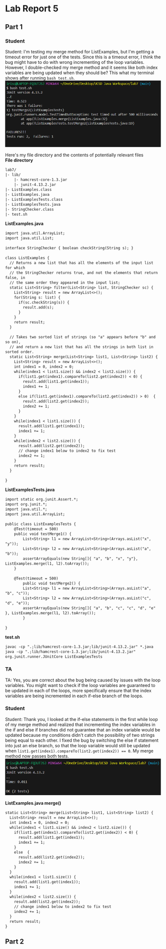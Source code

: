 # Lab Report 5
## Part 1
### Student
Student: I'm testing my merge method for ListExamples, but I'm getting a timeout error for just one of the tests. Since this is a timeout error, I think the bug might have to do with wrong incrementing of the loop variables. However, I double-checked my merge method and it seems like both index variables are being updated when they should be?
This what my terminal shows after running `bash test.sh`. </br>
![Image](/images/bug.png) 

Here's my file directory and the contents of potentially relevant files </br>
**File directory**
```
lab7/
|- lib/
	|- hamcrest-core-1.3.jar
	|- junit-4.13.2.jar
|- ListExamples.class
|- ListExamples.java
|- ListExamplesTests.class
|- ListExamplesTests.java
|- StringChecker.class
|- test.sh
```
**ListExamples.java**
```
import java.util.ArrayList;
import java.util.List;

interface StringChecker { boolean checkString(String s); }

class ListExamples {
  // Returns a new list that has all the elements of the input list for which
  // the StringChecker returns true, and not the elements that return false, in
  // the same order they appeared in the input list;
  static List<String> filter(List<String> list, StringChecker sc) {
    List<String> result = new ArrayList<>();
    for(String s: list) {
      if(sc.checkString(s)) {
        result.add(s);
      }
    }
    return result;
  }

  // Takes two sorted list of strings (so "a" appears before "b" and so on),
  // and return a new list that has all the strings in both list in sorted order.
  static List<String> merge(List<String> list1, List<String> list2) {
    List<String> result = new ArrayList<>();
    int index1 = 0, index2 = 0;
    while(index1 < list1.size() && index2 < list2.size()) {
      if(list1.get(index1).compareTo(list2.get(index2)) < 0) {
        result.add(list1.get(index1));
        index1 += 1;
      }
      else if(list1.get(index1).compareTo(list2.get(index2)) > 0)  {
        result.add(list2.get(index2));
        index2 += 1;
      }
    }
    while(index1 < list1.size()) {
      result.add(list1.get(index1));
      index1 += 1;
    }
    while(index2 < list2.size()) {
      result.add(list2.get(index2));
      // change index1 below to index2 to fix test
      index2 += 1;
    }
    return result;
  }

}
```
**ListExamplesTests.java**
```
import static org.junit.Assert.*;
import org.junit.*;
import java.util.*;
import java.util.ArrayList;

public class ListExamplesTests {
	@Test(timeout = 500)
	public void testMerge1() {
    	List<String> l1 = new ArrayList<String>(Arrays.asList("x", "y"));
		List<String> l2 = new ArrayList<String>(Arrays.asList("a", "b"));
		assertArrayEquals(new String[]{ "a", "b", "x", "y"}, ListExamples.merge(l1, l2).toArray());
	}
	
	@Test(timeout = 500)
        public void testMerge2() {
		List<String> l1 = new ArrayList<String>(Arrays.asList("a", "b", "c"));
		List<String> l2 = new ArrayList<String>(Arrays.asList("c", "d", "e"));
		assertArrayEquals(new String[]{ "a", "b", "c", "c", "d", "e" }, ListExamples.merge(l1, l2).toArray());
        }

}
```
**test.sh**
```
javac -cp ".;lib/hamcrest-core-1.3.jar;lib/junit-4.13.2.jar" *.java
java -cp ".;lib/hamcrest-core-1.3.jar;lib/junit-4.13.2.jar" org.junit.runner.JUnitCore ListExamplesTests
```

### TA
TA: Yes, you are correct about the bug being caused by issues with the loop variables. You might want to check if the loop variables are guaranteed to be updated in each of the loops, more specifically ensure that the index variables are being incremented in each if-else branch of the loops.

### Student
Student: Thank you, I looked at the if-else statements in the first while loop of my merge method and realized that incrementing the index variables in the if and else if branches did not guarantee that an index variable would be updated because my conditions didn't catch the possibility of two strings being equal to each other. I fixed the bug by switching the else if statement into just an else branch, so that the loop variable would still be updated when `list1.get(index1).compareTo(list2.get(index2)) == 0`. My merge method now passes both tests. </br>
![Image](/images/bugFixed.png)

**ListExamples.java merge()**
```
static List<String> merge(List<String> list1, List<String> list2) {
  List<String> result = new ArrayList<>();
  int index1 = 0, index2 = 0;
  while(index1 < list1.size() && index2 < list2.size()) {
    if(list1.get(index1).compareTo(list2.get(index2)) < 0) {
      result.add(list1.get(index1));
      index1 += 1;
    }
    else  {
      result.add(list2.get(index2));
      index2 += 1;
    }
  }
  while(index1 < list1.size()) {
    result.add(list1.get(index1));
    index1 += 1;
  }
  while(index2 < list2.size()) {
    result.add(list2.get(index2));
    // change index1 below to index2 to fix test
    index2 += 1;
  }
  return result;
}
```

## Part 2
